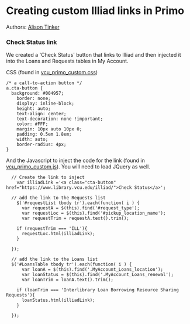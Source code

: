 # Creating custom Illiad links in Primo

Authors: [Alison Tinker](mailto:atinker@vcu.edu)

### Check Status link

We created a 'Check Status' button that links to Illiad and then injected it into the Loans and Requests tables in My Account.

CSS (found in [vcu_primo_custom.css](primo/vcu_primo_custom.css))

```
/* a call-to-action button */
a.cta-button {
  background: #004957;
    border: none;
    display: inline-block;
    height: auto;
    text-align: center;
    text-decoration: none !important;
    color: #FFF;
    margin: 10px auto 10px 0;
    padding: 0.5em 1.8em;
    width: auto;
    border-radius: 4px;
}
```

And the Javascript to inject the code for the link (found in [vcu_primo_custom.js](primo/vcu_primo_custom.js)). You will need to load JQuery as well.

```
  // Create the link to inject
    var illiadLink ='<a class="cta-button" href="https://www.library.vcu.edu/illiad/">Check Status</a>';

  // add the link to the Requests list
    $('#requestList tbody tr').each(function( i ) {
      var requestA = $(this).find('#request_type');
      var requestLoc = $(this).find('#pickup_location_name');
      var requestTrim = requestA.text().trim();

    if (requestTrim === 'ILL'){
      requestLoc.html(illiadLink);
    }

  });

  // add the link to the Loans list
  $('#LoansTable tbody tr').each(function( i ) {
      var loanA = $(this).find('.MyAccount_Loans_location');
      var loanStatus = $(this).find('.MyAccount_Loans_renewal');
      var loanTrim = loanA.text().trim();

    if (loanTrim === 'Interlibrary Loan Borrowing Resource Sharing Requests'){
      loanStatus.html(illiadLink);
    }

  });
```




